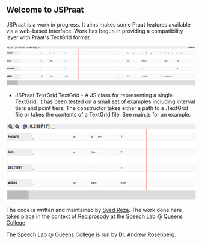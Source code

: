 ## Welcome to JSPraat

JSPraat is a work in progress. It aims makes some Praat features available via a web-based interface.
Work has begun in providing a compatibility layer with Praat's TextGrid format. 

![Screenshot of TimeSyncedGrid](https://raw.githubusercontent.com/fahmidur/JSPraat/master/screenshots/jspraat_ss004.png "Screenshot of TimeSyncedGrid")

* JSPraat.TextGrid.TextGrid -  A JS class for representing a single TextGrid. It has been tested on a small set of examples including interval tiers and point tiers. The constructor takes either a path to a .TextGrid file or takes the contents of a TextGrid file. See main.js for an example.

![Screenshot of TimeSyncedGrid](https://raw.githubusercontent.com/fahmidur/JSPraat/master/screenshots/jspraat_ss003.png "Screenshot of TimeSyncedGrid")





The code is written and maintained by [Syed Reza](http://syedreza.org). The work done here takes place in the context of [Reciprosody](https://github.com/fahmidur/reciprosody) at the [Speech Lab @ Queens College](http://speech.cs.qc.cuny.edu/)

The Speech Lab @ Queens College is run by [Dr. Andrew Rosenberg](http://eniac.cs.qc.cuny.edu/andrew/).